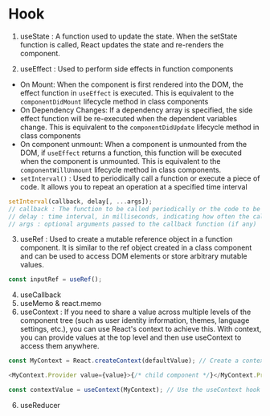 # Hook

1. useState : A function used to update the state. When the setState function is called, React updates the state and re-renders the component.

2. useEffect : Used to perform side effects in function components

- On Mount: When the component is first rendered into the DOM, the effect function in `useEffect` is executed. This is equivalent to the `componentDidMount` lifecycle method in class components
- On Dependency Changes: If a dependency array is specified, the side effect function will be re-executed when the dependent variables change. This is equivalent to the `componentDidUpdate` lifecycle method in class components
- On component unmount: When a component is unmounted from the DOM, if `useEffect` returns a function, this function will be executed when the component is unmounted. This is equivalent to the `componentWillUnmount` lifecycle method in class components.
- `setInterval()` : Used to periodically call a function or execute a piece of code. It allows you to repeat an operation at a specified time interval

```javascript
setInterval(callback, delay[, ...args]);
// callback : The function to be called periodically or the code to be executed.
// delay : time interval, in milliseconds, indicating how often the callback is executed
// args : optional arguments passed to the callback function (if any)
```

3. useRef : Used to create a mutable reference object in a function component. It is similar to the ref object created in a class component and can be used to access DOM elements or store arbitrary mutable values.
```javascript
const inputRef = useRef();
```
4. useCallback
5. useMemo & react.memo
6. useContext : If you need to share a value across multiple levels of the component tree (such as user identity information, themes, language settings, etc.), you can use React's context to achieve this. With context, you can provide values ​​at the top level and then use useContext to access them anywhere.

```javascript
const MyContext = React.createContext(defaultValue); // Create a context object

<MyContext.Provider value={value}>{/* child component */}</MyContext.Provider>; // Place the value you want to share as a context provider somewhere in the component tree.

const contextValue = useContext(MyContext); // Use the useContext hook in any child component to get the value from the context.
```

6. useReducer
